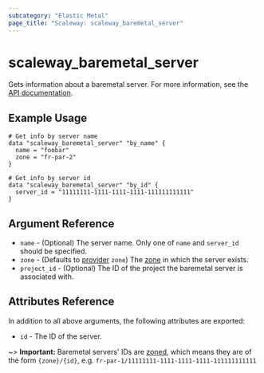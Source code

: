 ```yaml
---
subcategory: "Elastic Metal"
page_title: "Scaleway: scaleway_baremetal_server"
---
```


# scaleway_baremetal_server

Gets information about a baremetal server.
For more information, see the [API documentation](https://developers.scaleway.com/en/products/baremetal/api).

## Example Usage

```hcl
# Get info by server name
data "scaleway_baremetal_server" "by_name" {
  name = "foobar"
  zone = "fr-par-2"
}

# Get info by server id
data "scaleway_baremetal_server" "by_id" {
  server_id = "11111111-1111-1111-1111-111111111111"
}
```

## Argument Reference

- `name` - (Optional) The server name. Only one of `name` and `server_id` should be specified.
- `zone` - (Defaults to [provider](../index.md#zone) `zone`) The [zone](../guides/regions_and_zones.md#zones) in which the server exists.
- `project_id` - (Optional) The ID of the project the baremetal server is associated with.

## Attributes Reference

In addition to all above arguments, the following attributes are exported:

- `id` - The ID of the server.

~> **Important:** Baremetal servers' IDs are [zoned](../guides/regions_and_zones.md#resource-ids), which means they are of the form `{zone}/{id}`, e.g. `fr-par-1/11111111-1111-1111-1111-111111111111`
